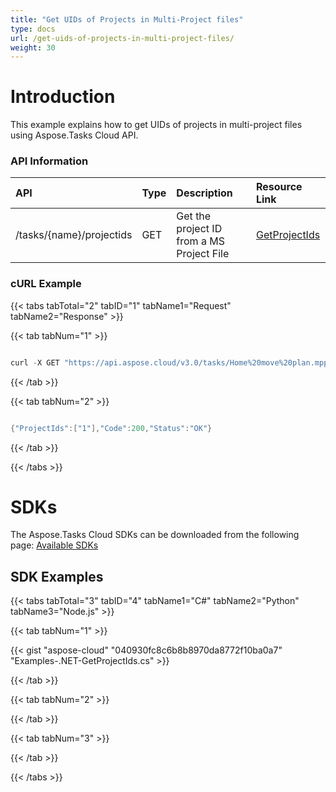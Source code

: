 ```yaml
---
title: "Get UIDs of Projects in Multi-Project files"
type: docs
url: /get-uids-of-projects-in-multi-project-files/
weight: 30
---
```


# **Introduction**
This example explains how to get UIDs of projects in multi-project files using Aspose.Tasks Cloud API.
### **API Information**

|**API**|**Type**|**Description**|**Resource Link**|
| :- | :- | :- | :- |
|/tasks/{name}/projectids|GET|Get the project ID from a MS Project File|[GetProjectIds](https://apireference.aspose.cloud/tasks/#/TasksDocument/GetProjectIds)|
### **cURL Example**
{{< tabs tabTotal="2" tabID="1" tabName1="Request" tabName2="Response" >}}

{{< tab tabNum="1" >}}

```java

curl -X GET "https://api.aspose.cloud/v3.0/tasks/Home%20move%20plan.mpp/projectids" -H "accept: application/json" -H "authorization: Bearer eyJhbGciOiJSUzI1NiIsInR5cCI6IkpXVCJ9.eyJuYmYiOjE1NjUyMDk3NTksImV4cCI6MTU2NTI5NjE1OSwiaXNzIjoiaHR0cHM6Ly9hcGkuYXNwb3NlLmNsb3VkIiwiYXVkIjpbImh0dHBzOi8vYXBpLmFzcG9zZS5jbG91ZC9yZXNvdXJjZXMiLCJhcGkucGxhdGZvcm0iLCJhcGkucHJvZHVjdHMiXSwiY2xpZW50X2lkIjoiOWYwYjI2ZDEtMGYxZi00MDNiLTliYTQtMTMzMzk4MGFjNmRiIiwiY2xpZW50X2lkU3J2SWQiOiIiLCJzY29wZSI6WyJhcGkucGxhdGZvcm0iLCJhcGkucHJvZHVjdHMiXX0.hl4CZ8kKgceOuRjwydQh87CCflf9Arca8io3L0OruC7N3rhSouJLZWDtyeGrtornpLerpVSN\_yokWJTdTBtHHW7i\_vt46wSJy5evh03ccWxUjXWsc3Tbt-T4sfWOtIYreET7hwE\_A-5AJoRPsyR8TKOHIGsbRZ2H5nX3XdEZgfcEFCV77RiHyIET4tlYtdplnjaFCBRHXCidgtbLzm0Bislejr5onrYS0DRz7XCxfndwaCfzxE0ylL1vHUkv41ZSmq1MnCVcmA2ZVno8-JeDjL1d8CdqORNCab5Yj\_Sz7S7z\_kDesrBGZ1uc4gpSYd6rz67apeG\_Wa6J8aKi3W9bnw"

```

{{< /tab >}}

{{< tab tabNum="2" >}}

```java

{"ProjectIds":["1"],"Code":200,"Status":"OK"}

```

{{< /tab >}}

{{< /tabs >}}
# **SDKs**
The Aspose.Tasks Cloud SDKs can be downloaded from the following page: [Available SDKs](/available-sdks/)
## **SDK Examples**
{{< tabs tabTotal="3" tabID="4" tabName1="C#" tabName2="Python" tabName3="Node.js" >}}

{{< tab tabNum="1" >}}

{{< gist "aspose-cloud" "040930fc8c6b8b8970da8772f10ba0a7" "Examples-.NET-GetProjectIds.cs" >}}

{{< /tab >}}

{{< tab tabNum="2" >}}

{{< /tab >}}

{{< tab tabNum="3" >}}

{{< /tab >}}

{{< /tabs >}}
